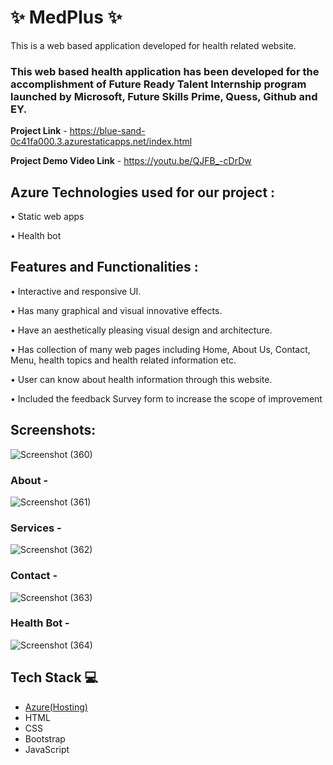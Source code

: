 # ✨ MedPlus ✨

This is a web based application developed for health related website.

### This web based health application has been developed for the accomplishment of Future Ready Talent Internship program launched by Microsoft, Future Skills Prime, Quess, Github and EY.


**Project Link** - https://blue-sand-0c41fa000.3.azurestaticapps.net/index.html

**Project Demo Video Link** - https://youtu.be/QJFB_-cDrDw 

## Azure Technologies used for our project :
•	Static web apps

•	Health bot

## Features and Functionalities :

•	Interactive and responsive UI.

•	Has many graphical and visual innovative effects.

•	Have an aesthetically pleasing visual design and architecture.

•	Has collection of many web pages including Home, About Us, Contact, Menu, health topics and health related information etc.

•	User can know about health information through this website.

•	Included the feedback Survey form to increase the scope of improvement

## Screenshots:

![Screenshot (360)](https://github.com/20A31A05F7/FRT-project/assets/109793160/1fbcddae-bb3a-411a-ad20-a45fb709c3ae)

### About -

![Screenshot (361)](https://github.com/20A31A05F7/FRT-project/assets/109793160/d94e083b-8de1-4c51-b9e4-ff3a68dea149)

### Services -

![Screenshot (362)](https://github.com/20A31A05F7/FRT-project/assets/109793160/8961dc56-6ddf-43a4-97c8-5ed8a4aefa2b)

### Contact - 

![Screenshot (363)](https://github.com/20A31A05F7/FRT-project/assets/109793160/70db43a5-c30c-44e7-8349-e846d777b9c7)

### Health Bot - 

![Screenshot (364)](https://github.com/20A31A05F7/FRT-project/assets/109793160/fe3ee094-9984-4bc0-a71f-69aeaa533213)

## Tech Stack 💻

- [Azure(Hosting)](https://azure.microsoft.com/en-in/features/azure-portal/)
- HTML
- CSS
- Bootstrap
- JavaScript
